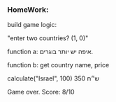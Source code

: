 

### HomeWork:


build game logic:

"enter two countries? (1, 0)"

function a:
איפה יש יותר בוגרים.

function b:
get country name, price

calculate("Israel", 100)
350 ש״ח



Game over. Score: 8/10

